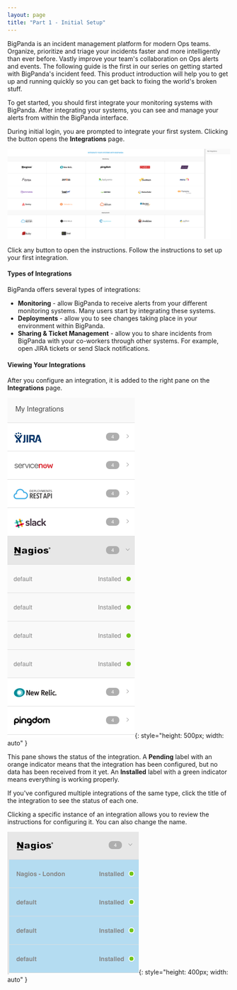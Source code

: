 ```yaml
---
layout: page
title: "Part 1 - Initial Setup"
---
```


BigPanda is an incident management platform for modern Ops teams. Organize, prioritize and triage your incidents faster and more intelligently than ever before. Vastly improve your team's collaboration on Ops alerts and events. The following guide is the first in our series on getting started with BigPanda's incident feed. This product introduction will help you to get up and running quickly so you can get back to fixing the world's broken stuff.

To get started, you should first integrate your monitoring systems with BigPanda. After integrating your systems, you can see and manage your alerts from within the BigPanda interface.

During initial login, you are prompted to integrate your first system. Clicking the button opens the **Integrations** page.

![The BigPanda Integrations Window](/media/IntegrationsWindow.png)

Click any button to open the instructions. Follow the instructions to set up your first integration.

#### Types of Integrations

BigPanda offers several types of integrations:

* **Monitoring** - allow BigPanda to receive alerts from your different monitoring systems. Many users start by integrating these systems.
* **Deployments** - allow you to see changes taking place in your environment within BigPanda.
* **Sharing & Ticket Management** - allow you to share incidents from BigPanda with your co-workers through other systems. For example, open JIRA tickets or send Slack notifications.

#### Viewing Your Integrations

After you configure an integration, it is added to the right pane on the **Integrations** page.

![Existing Integrations](/media/IntegrationStatus.png){: style="height: 500px; width: auto" }

This pane shows the status of the integration. A **Pending** label with an orange indicator means that the integration has been configured, but no data has been received from it yet. An **Installed** label with a green indicator means everything is working properly.

If you've configured multiple integrations of the same type, click the title of the integration to see the status of each one. 

Clicking a specific instance of an integration allows you to review the instructions for configuring it. You can also change the name.

![Rename Integration](/media/RenameIntegration.png){: style="height: 400px; width: auto" }
